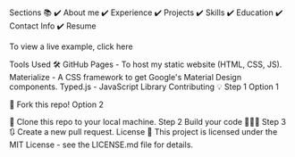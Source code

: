 Sections 📚
✔️ About me
✔️ Experience
✔️ Projects
✔️ Skills
✔️ Education
✔️ Contact Info
✔️ Resume

To view a live example, click here

Tools Used 🛠️
GitHub Pages - To host my static website (HTML, CSS, JS).
Materialize - A CSS framework to get Google's Material Design components.
Typed.js - JavaScript Library
Contributing 💡
Step 1
Option 1

🍴 Fork this repo!
Option 2

👯 Clone this repo to your local machine.
Step 2
Build your code 🔨🔨🔨
Step 3
🔃 Create a new pull request.
License 📄
This project is licensed under the MIT License - see the LICENSE.md file for details.
